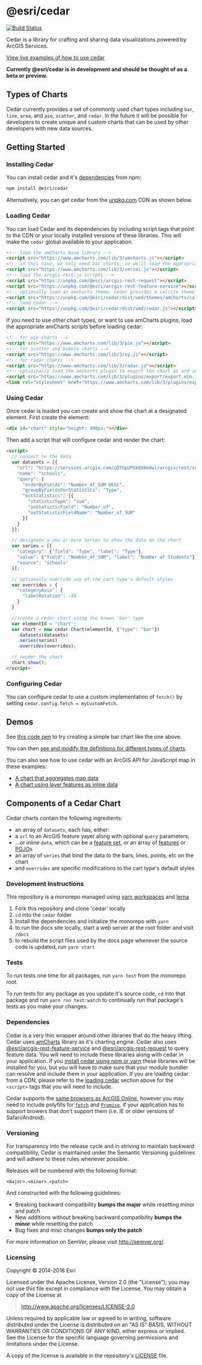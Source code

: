 # @esri/cedar

[![Build Status](https://travis-ci.org/Esri/cedar.svg?branch=master)](https://travis-ci.org/Esri/cedar)

Cedar is a library for crafting and sharing data visualizations powered by ArcGIS Services.

[View live examples of how to use cedar](http://cedar-v1.surge.sh/)

<!--
At the highest level, Cedar provides a simple chart API. Beyond that it is possible to create new and unique chart types that can be loaded and customized through interactions and styling depending on your needs.
-->

**Currently @esri/cedar is in development and should be thought of as a beta or preview.**

## Types of Charts

Cedar currently provides a set of commonly used chart types including `bar`, `line`, `area`, and `pie`, `scatter`, and `radar`. In the future it will be possible for developers to create unique and custom charts that can be used by other developers with new data sources.
<!--
When starting with Cedar, we suggest that you begin by exploring the simple charts using your own data services. As you experiment with the interactions with Maps and more complex interaction you can also customize these charts with new capabilities such as legends, size scaling or labeling. Finally, you can fork and create completely custom chart templates that you then provide for other developers to use through Cedar.
-->

## Getting Started

### Installing Cedar

You can install cedar and it's [dependencies](#dependencies) from npm:
```bash
npm install @esri/cedar
```

Alternatively, you can get cedar from the [unpkg.com](https://unpkg.com/) CDN as shown below.

### Loading Cedar

You can load Cedar and its dependencies by including script tags that point to the CDN or your locally installed versions of these libraries. This will make the `cedar` global available to your application.

```html
<!-- load the amCharts base library -->
<script src="https://www.amcharts.com/lib/3/amcharts.js"></script>
<!-- in this case, we only need bar charts, so we'll load the appropriate amCharts script -->
<script src="https://www.amcharts.com/lib/3/serial.js"></script>
<!-- load the arcgis-rest-js scripts -->
<script src="https://unpkg.com/@esri/arcgis-rest-request"></script>
<script src="https://unpkg.com/@esri/arcgis-rest-feature-service"></script>
<!-- optionally load an amcharts theme; cedar provides a calcite theme -->
<script src="https://unpkg.com/@esri/cedar/dist/umd/themes/amCharts/calcite.js"></script>
<!-- load cedar -->
<script src="https://unpkg.com/@esri/cedar/dist/umd/cedar.js"></script>
```

If you need to use other chart types, or want to use amCharts plugins, load the appropriate amCharts scripts before loading cedar:

```html
<!-- for pie charts -->
<script src="https://www.amcharts.com/lib/3/pie.js"></script>
<!-- for scatter and bubble charts -->
<script src="https://www.amcharts.com/lib/3/xy.js"></script>
<!-- for radar charts -->
<script src="https://www.amcharts.com/lib/3/radar.js"></script>
<!-- optioinally load the amcharts plugin to export the chart as and image or table -->
<script src="https://www.amcharts.com/lib/3/plugins/export/export.min.js"></script>
<link rel="stylesheet" href="https://www.amcharts.com/lib/3/plugins/export/export.css" type="text/css" media="all" />
```

### Using Cedar

Once cedar is loaded you can create and show the chart at a designated element. First create the element:

```html
<div id="chart" style="height: 400px;"></div>
```

Then add a script that will configure cedar and render the chart:

```html
<script>
  // connect to the data
  var datasets = [{
    "url": "https://services.arcgis.com/uDTUpUPbk8X8mXwl/arcgis/rest/services/Public_Schools_in_Onondaga_County/FeatureServer/0",
    "name": "schools",
    "query": {
      "orderByFields": "Number_of_SUM DESC",
      "groupByFieldsForStatistics": "Type",
      "outStatistics": [{
        "statisticType": "sum",
        "onStatisticField": "Number_of",
        "outStatisticFieldName": "Number_of_SUM"
      }]
    }
  }];

  // designate a one or more series to show the data on the chart
  var series = [{
    "category": {"field": "Type", "label": "Type"},
    "value": {"field": "Number_of_SUM", "label": "Number of Students"},
    "source": "schools"
  }];

  // optionally override any of the cart type's default styles
  var overrides = {
    "categoryAxis": {
      "labelRotation": -45
    }
  }

  //create a cedar chart using the known 'bar' type
  var elementId = 'chart';
  var chart = new cedar.Chart(elementId, {"type": "bar"})
    .datasets(datasets)
    .series(series)
    .overrides(overrides);

  // render the chart
  chart.show();
</script>
```

### Configuring Cedar
You can configure cedar to use a custom implementation of `fetch()` by setting `cedar.config.fetch = myCustomFetch`.

## Demos

See [this code pen](https://codepen.io/tomwayson/pen/paxgeO) to try creating a simple bar chart like the one above.

You can then [see and modify the definitions for different types of charts](http://cedar-v1.surge.sh/).

You can also see how to use cedar with an ArcGIS API for JavaScript map in these examples:
- [A chart that aggregates map data](https://codepen.io/tomwayson/pen/YaKGjZ)
- [A chart using layer features as inline data](https://codepen.io/tomwayson/pen/mxdVqO)

## Components of a Cedar Chart

Cedar charts contain the following ingredients:

- an array of `datasets`, each has, either:
 - a `url` to an ArcGIS feature yayer along with optional `query` parameters;
 - ...or inline `data`, which can be a [feature set](https://esri.github.io/arcgis-rest-js/api/common-types/IFeatureSet/), or an array of [features](https://esri.github.io/arcgis-rest-js/api/common-types/IFeature/) or [POJO](http://blog.dreasgrech.com/2012/02/creating-pojos-in-javascript.html)s
- an array of `series` that bind the data to the bars, lines, points, etc on the chart
- and `overrides` are specific modifications to the cart type's default styles

<!-- TODO: API docs -->
<!-- See the [API documentation](http://esri.github.io/cedar/api) for further details. -->

### Development Instructions

This repository is a monorepo managed using [yarn workspaces](https://yarnpkg.com/lang/en/docs/workspaces/) and [lerna](https://github.com/lerna/lerna)

1. Fork this repository and clone 'cedar' locally
1. `cd` into the `cedar` folder
1. Install the dependencies and initialize the monorepo with `yarn`
1. to run the docs site locally, start a web server at the root folder and visit `/docs`
1. to rebuild the script files used by the docs page whenever the source code is updated, run `yarn start`

### Tests

To run tests one time for all packages, run `yarn test` from the monorepo root.

To run tests for any package as you update it's source code, `cd` into that package and run `yarn run test:watch` to continually run that package's tests as you make your changes.

### Dependencies

Cedar is a very thin wrapper around other libraries that do the heavy lifting. Cedar uses [amCharts](https://www.amcharts.com/javascript-charts/) library as it's charting engine. Cedar also uses [@esri/arcgis-rest-feature-service](https://esri.github.io/arcgis-rest-js/api/feature-service/) and [@esri/arcgis-rest-request](https://esri.github.io/arcgis-rest-js/api/request/) to query feature data. You will need to include these libraries along with cedar in your application. If you [install cedar using npm or yarn](#installing-cedar) these libraries will be installed for you, but you will have to make sure that your module bundler can resolve and include them in your application. If you are loading cedar from a CDN, please refer to the [loading cedar](#loading-cedar) section above for the `<script>` tags that you will need to include.

Cedar supports the [same browsers as ArcGIS Online](https://doc.arcgis.com/en/arcgis-online/reference/browsers.htm), however you may need to include polyfills for [`fetch`](https://developer.mozilla.org/en-US/docs/Web/API/Fetch_API/Using_Fetch) and [`Promise`](https://developer.mozilla.org/en-US/docs/Web/JavaScript/Reference/Global_Objects/Promise), if your application has to support browers that don't support them (i.e. IE or older versions of Safari/Android).

### Versioning

For transparency into the release cycle and in striving to maintain backward compatibility, Cedar is maintained under the Semantic Versioning guidelines and will adhere to these rules whenever possible.

Releases will be numbered with the following format:

`<major>.<minor>.<patch>`

And constructed with the following guidelines:

* Breaking backward compatibility **bumps the major** while resetting minor and patch
* New additions without breaking backward compatibility **bumps the minor** while resetting the patch
* Bug fixes and misc changes **bumps only the patch**

For more information on SemVer, please visit <http://semver.org/>.


### Licensing
Copyright &copy; 2014-2018 Esri

Licensed under the Apache License, Version 2.0 (the "License");
you may not use this file except in compliance with the License.
You may obtain a copy of the License at

> http://www.apache.org/licenses/LICENSE-2.0

Unless required by applicable law or agreed to in writing, software
distributed under the License is distributed on an "AS IS" BASIS,
WITHOUT WARRANTIES OR CONDITIONS OF ANY KIND, either express or implied.
See the License for the specific language governing permissions and
limitations under the License.

A copy of the license is available in the repository's [LICENSE](./LICENSE) file.
